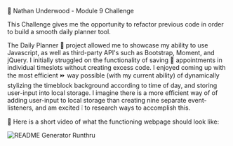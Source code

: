 👦 Nathan Underwood - Module 9 Challenge

This Challenge gives me the opportunity to refactor previous code in order to build a smooth daily planner tool.

The Daily Planner 📔 project allowed me to showcase my ability to use Javascript, as well as third-party API's such as Bootstrap, Moment, and jQuery. I initially struggled on the functionality of saving 💾 appointments in individual timeslots without creating excess code. I enjoyed coming up with the most efficient ⏩ way possible (with my current ability) of dynamically stylizing the timeblock background according to time of day, and storing user-input into local storage. I imagine there is a more efficient way of of adding user-input to local storage than creating nine separate event-listeners, and am excited ❕ to research ways to accomplish this.

📼 Here is a short video of what the functioning webpage should look like:

<img src= "https://github.com/thundernunder/module-9-challenge/blob/main/assets/README%20Generator%20Walk-Thru.mp4"  alt="README Generator Runthru">



